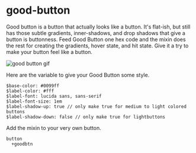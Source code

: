 # good-button
Good button is a button that actually looks like a button. It's flat-ish, but still has those subtle gradients, inner-shadows, and drop shadows that give a button is buttonness. Feed Good Button one hex code and the mixin does the rest for creating the gradients, hover state, and hit state. Give it a try to make your button feel like a button.

![good button gif](https://s3.amazonaws.com/f.cl.ly/items/442L1F2d053c31121a3D/Screen%20Recording%202015-05-15%20at%2001.25%20PM.gif)

Here are the variable to give your Good Button some style.
```
$base-color: #0099ff
$label-color: #fff
$label-font: lucida sans, sans-serif
$label-font-size: 1em
$label-shadow-up: true // only make true for medium to light colored buttons
$label-shadow-down: false // only make true for lightbuttons
```

Add the mixin to your very own button.
```
button
  +goodbtn
```


